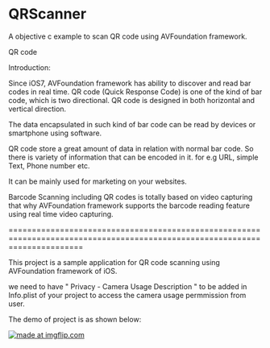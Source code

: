# QRScanner
A objective c example to scan QR code using AVFoundation framework.

QR code 

Introduction: 

Since iOS7, AVFoundation framework has ability to discover and read bar codes in real time. QR code (Quick Response Code) is one of the kind of bar code, which is two directional. QR code is designed in both horizontal and vertical direction.

The data encapsulated in such kind of bar code can be read by devices or smartphone using software. 

QR code store a great amount of data in relation with normal bar code. So there is variety of information that can be encoded in it. 
for e.g URL, simple Text, Phone number etc.

It can be mainly used for marketing on your websites.

Barcode Scanning including QR codes is totally based on video capturing that why AVFoundation framework supports the barcode reading feature using real time video capturing.

============================================================================================================================

This project is a sample application for QR code scanning using AVFoundation framework of iOS. 

we need to have " Privacy - Camera Usage Description " to be added in Info.plist of your project to access the camera usage permmission from user. 

The demo of project is as shown below:


<a href="https://imgflip.com/gif/2jcn4i"><img src="https://i.imgflip.com/2jcn4i.gif" title="made at imgflip.com"/></a>
